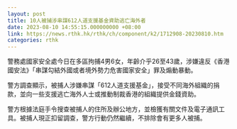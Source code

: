 ```yaml
---
layout: post
title: 10人被捕涉串謀612人道支援基金資助逃亡海外者
date: 2023-08-10 14:55:15.000000000 +08:00
link: https://news.rthk.hk/rthk/ch/component/k2/1712908-20230810.htm
categories: rthk
---
```


警務處國家安全處今日在多區拘捕4男6女，年齡介乎26至43歲，涉嫌違反《香港國安法》「串謀勾結外國或者境外勢力危害國家安全」罪及煽動暴動。

警方調查顯示，被捕人涉嫌串謀「612人道支援基金」，接受不同海外組織的捐款，並向一些支援逃亡海外人士或推動制裁香港的組織提供金錢資助。

警方根據法庭手令搜查被捕人的住所及辦公地方，並檢獲有關文件及電子通訊工具。被捕人現正扣留調查，警方行動仍然繼續，不排除會有更多人被捕。
